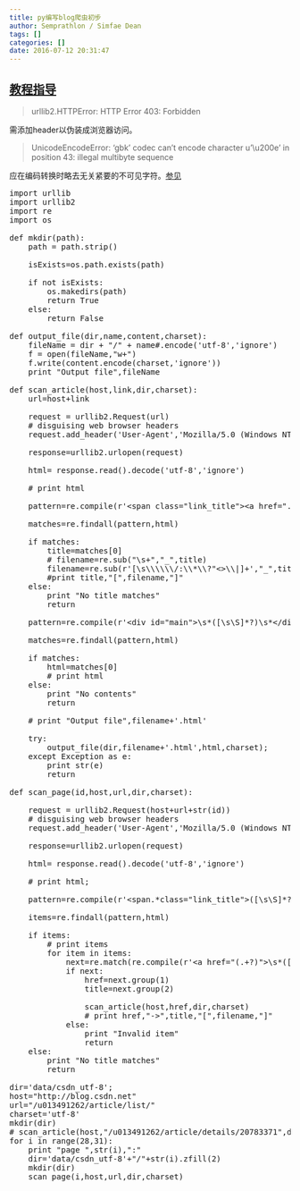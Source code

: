 ```yaml
---
title: py编写blog爬虫初步
author: Semprathlon / Simfae Dean
tags: []
categories: []
date: 2016-07-12 20:31:47
---
```

[教程指导](http://wiki.jikexueyuan.com/project/python-crawler-guide/taobao-order.html)
----

> urllib2.HTTPError: HTTP Error 403: Forbidden

需添加header以伪装成浏览器访问。

> UnicodeEncodeError: ‘gbk’ codec can’t encode character u’\u200e’ in position 43: illegal multibyte sequence

应在编码转换时略去无关紧要的不可见字符。[参见](http://www.crifan.com/unicodeencodeerror_gbk_codec_can_not_encode_character_in_position_illegal_multibyte_sequence/)

 
<pre class="lang:python decode:true " >import urllib
import urllib2
import re
import os

def mkdir(path):
    path = path.strip()

    isExists=os.path.exists(path)

    if not isExists:
        os.makedirs(path)
        return True
    else:
        return False

def output_file(dir,name,content,charset):
    fileName = dir + "/" + name#.encode('utf-8','ignore')
    f = open(fileName,"w+")
    f.write(content.encode(charset,'ignore'))
    print "Output file",fileName

def scan_article(host,link,dir,charset):
    url=host+link

    request = urllib2.Request(url)
    # disguising web browser headers
    request.add_header('User-Agent','Mozilla/5.0 (Windows NT 10.0; Win64; x64) AppleWebKit/537.36 (KHTML, like Gecko) Chrome/51.0.2704.106 Safari/537.36')

    response=urllib2.urlopen(request)

    html= response.read().decode('utf-8','ignore')

    # print html

    pattern=re.compile(r'&lt;span class="link_title"&gt;&lt;a href=".*"&gt;\s*([\s\S]*?)\s*&lt;/a&gt;')

    matches=re.findall(pattern,html)

    if matches:
        title=matches[0]
        # filename=re.sub("\s+","_",title)
        filename=re.sub(r'[\s\\\\\\/:\\*\\?"&lt;&gt;\\|]+',"_",title)
        #print title,"[",filename,"]"
    else:
        print "No title matches"
        return

    pattern=re.compile(r'&lt;div id="main"&gt;\s*([\s\S]*?)\s*&lt;/div&gt;\s*&lt;div id="side"&gt;')

    matches=re.findall(pattern,html)

    if matches:
        html=matches[0]
        # print html
    else:
        print "No contents"
        return

    # print "Output file",filename+'.html'

    try:
        output_file(dir,filename+'.html',html,charset);
    except Exception as e:
        print str(e)
        return

def scan_page(id,host,url,dir,charset):

    request = urllib2.Request(host+url+str(id))
    # disguising web browser headers
    request.add_header('User-Agent','Mozilla/5.0 (Windows NT 10.0; Win64; x64) AppleWebKit/537.36 (KHTML, like Gecko) Chrome/51.0.2704.106 Safari/537.36')

    response=urllib2.urlopen(request)

    html= response.read().decode('utf-8','ignore')

    # print html;

    pattern=re.compile(r'&lt;span.*class="link_title"&gt;([\s\S]*?)&lt;/span&gt;',re.I|re.M)

    items=re.findall(pattern,html)

    if items:
        # print items
        for item in items:
            next=re.match(re.compile(r'&lt;a href="(.+?)"&gt;\s*([\s\S]+\S)\s*&lt;/a&gt;'),item)
            if next:
                href=next.group(1)
                title=next.group(2)

                scan_article(host,href,dir,charset)
                # print href,"-&gt;",title,"[",filename,"]"
            else:
                print "Invalid item"
                return
    else:
        print "No title matches"
        return

dir='data/csdn_utf-8';
host="http://blog.csdn.net"
url="/u013491262/article/list/"
charset='utf-8'
mkdir(dir)
# scan_article(host,"/u013491262/article/details/20783371",dir,'utf-8')
for i in range(28,31):
    print "page ",str(i),":"
    dir='data/csdn_utf-8'+"/"+str(i).zfill(2)
    mkdir(dir)
    scan_page(i,host,url,dir,charset)
</pre> 
